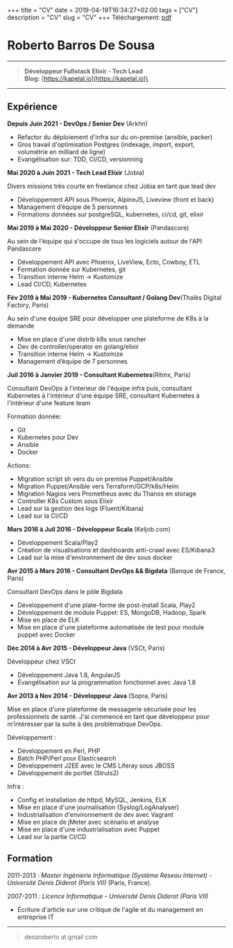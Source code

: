 +++
title = "CV"
date = 2019-04-19T16:34:27+02:00
tags = ["CV"]
description = "CV"
slug = "CV"
+++
Téléchargement: [pdf](/cv.pdf)

Roberto Barros De Sousa
=========================

----

> **Développeur Fullstack Elixir - Tech Lead**\
> **Blog:** [https://kapelal.io](https://kapelal.io)\

----

Expérience
--------------------

**Depuis Juin 2021 - DevOps / Senior Dev** (Arkhn)

- Refactor du déploiement d'infra sur du on-premise (ansible, packer)
- Gros travail d'optimisation Postgres (indexage, import, export, volumétrie en milliard de ligne)
- Evangélisation sur: TDD, CI/CD, versionning 

**Mai 2020 à Juin 2021 - Tech Lead Elixir** (Jobia)

Divers missions très courte en freelance chez Jobia en tant que lead dev

+ Développement API sous Phoenix, AlpineJS, Liveview (front et back)
+ Management d’équipe de 5 personnes
+ Formations données sur postgreSQL, kubernetes, ci/cd, git, elixir

**Mai 2019 à Mai 2020 - Développeur Senior Elixir** (Pandascore)

Au sein de l'équipe qui s'occupe de tous les logiciels autour de l'API Pandascore

+ Développement API avec Phoenix, LiveView, Ecto, Cowboy, ETL
+ Formation donnée sur Kubernetes, git
+ Transition interne Helm -> Kustomize
+ Lead CI/CD, Kubernetes

**Fév 2019 à Mai 2019 - Kubernetes Consultant / Golang Dev**(Thalès Digital Factory, Paris)

Au sein d'une équipe SRE pour développer une plateforme de K8s à la demande

+ Mise en place d'une distrib k8s sous rancher
+ Dev de controller/operator en golang/elixir
+ Transition interne Helm -> Kustomize
+ Management d’équipe de 7 personnes

**Juil 2016 à Janvier 2019 - Consultant Kubernetes**(Ritmx, Paris)

Consultant DevOps à l'interieur de l'équipe infra puis,
consultant Kubernetes à l'intérieur d'une équipe SRE,
consultant Kubernetes à l'intérieur d'une feature team

Formation donnée:

+ Git
+ Kubernetes pour Dev
+ Ansible
+ Docker

Actions:

+ Migration script sh vers du on premise Puppet/Ansible
+ Migration Puppet/Ansible vers Terraform/GCP/k8s/Helm
+ Migration Nagios vers Prometheus avec du Thanos en storage
+ Controller K8s Custom sous Elixir
+ Lead sur la gestion des logs (Fluent/Kibana)
+ Lead sur la CI/CD

**Mars 2016 à Juil 2016 - Développeur Scala** (Keljob.com)

+ Développement Scala/Play2
+ Création de visualisations et dashboards anti-crawl avec ES/Kibana3
+ Lead sur la mise d'environnement de dev sous docker

**Avr 2015 à Mars 2016 - Consultant DevOps && Bigdata** (Banque de France, Paris)

Consultant DevOps dans le pôle Bigdata

+ Développement d'une plate-forme de post-install Scala, Play2
+ Développement de module Puppet: ES, MongoDB, Hadoop, Spark
+ Mise en place de ELK
+ Mise en place d'une plateforme automatisée de test pour module puppet avec Docker

**Déc 2014 à Avr 2015 - Développeur Java** (VSCt, Paris)

Développeur chez VSCt

+ Développement Java 1.8, AngularJS
+ Évangélisation sur la programmation fonctionnel avec Java 1.8

**Avr 2013 à Nov 2014 - Développeur Java** (Sopra, Paris)

Mise en place d'une plateforme de messagerie sécurisée pour les professionnels de santé. J'ai commencé en tant que développeur pour m’intéresser par la suite à des problématique DevOps.


Développement :

- Développement en Perl, PHP
- Batch PHP/Perl pour Elasticsearch
- Développement J2EE avec le CMS Liferay sous JBOSS
- Développement de portlet (Struts2)

Infra :

- Config et installation de httpd, MySQL, Jenkins, ELK
- Mise en place d'une journalisation (Syslog/LogAnalyser)
- Industrialisation d'environnement de dev avec Vagrant
- Mise en place de jMeter avec scénario et analyse
- Mise en place d'une industrialisation avec Puppet
- Lead sur la partie CI/CD

Formation
---------

2011-2013
:   *Master Ingénierie Informatique (Système Réseau Internet) - Université Denis Diderot (Paris VII)*
    (Paris, France).

2007-2011
:   *Licence Informatique - Université Denis Diderot (Paris VII)*

+ Écriture d'article sur une critique de l'agile et du management en entreprise IT

----

> dessroberto at gmail com
